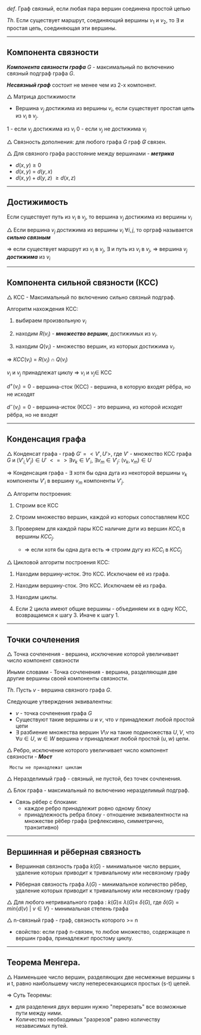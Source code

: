 
$def.$ Граф связный, если любая пара вершин соединена простой цепью

$Th.$ Если существует маршрут, соединяющий вершины $v_{1}$ и $v_2$, 
то $\exists$ и простая цепь, соединяющая эти вершины.

---
## Компонента связности

***Компонента связности графа*** $G$ - максимальный по включению связный подграф графа $G$.

***Несвязный граф*** состоит не менее чем из 2-х компонент.


$\triangle$ Матрица достижимости

- Вершина $v_j$ достижима из вершины $v_i$, если существует простая цепь из $v_i$ в $v_j$.

 1 - если $v_j$ достижима из $v_i$
 0 - если $v_j$ не достижима $v_i$


$\triangle$ Связность дополнения: для любого графа $G$ граф $\not G$ связен.


$\triangle$ Для связного графа расстояние между вершинами - ***метрика*** 
- $d(x,y) \geq 0$ 
- $d(x,y)$ = $d(y,x)$
- $d(x,y) + d(y,z)$ $\geq d(x,z)$ 

---
## Достижимость

Если существует путь из $v_i$ в $v_j$, то вершина $v_j$ достижима из вершины $v_i$

$\triangle$ Если вершина $v_j$ достижима из вершины $v_i$ $\forall i,j$, то орграф называется ***сильно связным*** 

=> если существует маршрут из $v_i$ в $v_j$, $\exists$ и путь из $v_i$ в $v_j$, 
=> вершина $v_j$ ***достижима*** из $v_i$ 

---
## Компонента сильной связности (КСС)

$\triangle$ КСС - Максимальный по включению сильно связный подграф.


Алгоритм нахождения КСС:

1. выбираем произвольную $v_i$

2. находим $R(v_i)$ - ***множество вершин***, достижимых из $v_i$. 

3. находим $Q(v_i)$ - множество вершин, из которых достижима $v_i$.

=> $КСС(v_i)$ = $R(v_{i}) \cap Q(v_i)$ 



$v_i$ и $v_j$ принадлежат циклу => $v_i$ и $v_{j} \in$ КСС

$d^+(v_{i})= 0$ - вершина-сток (КСС) - вершина, в которую входят рёбра, но не исходят

$d^-(v_{i})=0$ - вершина-исток (КСС) - это вершина, из которой исходят рёбра, но не входят

---
## Конденсация графа

$\triangle$ Конденсат графа - граф $G'=<V',U'>,$ где $V'$ - множество КСС графа $G$ и $(V'_{i,}V'_{j})\in U'$ $<=> \exists v_{k}\in V'_{i},$ $\exists v_{m}\in V'_{j}:$ $(v_{k},v_{m}) \in U$ 


=> Конденсация графа - $\exists$ хотя бы одна дуга из некоторой вершины $v_k$ компоненты $V'_i$ в вершину $v_m$ компоненты $V'_j$.


$\triangle$ Алгоритм построения:

1. Строим все КСС

2. Строим множество вершин, каждой из которых сопоставляем КСС

3. Проверяем для каждой пары КСС наличие дуги из вершин $КСС_i$ в вершины $КСС_j$.
	
	-  => если хотя бы одна дуга есть => строим дугу из $КСС_i$ в $КСС_j$



$\triangle$ Цикловой алгоритм построения КСС:

1. Находим вершину-исток. Это КСС. Исключаем её из графа.

2. Находим вершину-сток. Это КСС. Исключаем её из графа.

3. Находим циклы.

4. Если 2 цикла имеют общие вершины - объединяем их в одну КСС,
   возвращаемся к шагу 3. Иначе к шагу 1.


---

## Точки сочленения

$\triangle$ Точка сочленения - вершина, исключение которой увеличивает число компонент связности

Иными словами - Точка сочленения - вершина, разделяющая две другие вершины своей компоненты связности.


$Th.$ Пусть $v$ - вершина связного графа $G$.

Следующие утверждения эквивалентны:
- $v$ - точка сочленения графа $G$
- Существуют такие вершины $u$ и $v$, что $v$ принадлежит любой простой цепи
- $\exists$ разбиение множества вершин $V$$\setminus$${v}$ на такие подмножества $U,V$, что $\forall u \in U,$ $w \in W$ вершина $v$ принадлежит любой простой $(u,w)$ цепи.


$\triangle$ Ребро, исключение которого увеличивает число компонент связности - ***Мост*** 

	 Мосты не принадлежат циклам



$\triangle$ Неразделимый граф - связный, не пустой, без точек сочленения.


$\triangle$ Блок графа - максимальный по включению неразделимый подграф.

- Связь рёбер с блоками:
	- каждое ребро принадлежит ровно одному блоку
	- принадлежность ребра блоку - отношение эквивалентности на множестве рёбер графа (рефлексивно, симметрично, транзитивно)


---
## Вершинная и рёберная связность

- Вершинная связность графа $k(G)$ - минимальное число вершин, удаление которых приводит к тривиальному или несвязному графу

- Рёберная связность графа $\lambda(G)$ - минимальное количество рёбер, удаление которых приводит к тривиальному или несвязному графу

$\triangle$ Для любого нетривиального графа : $k(G) \leq$ $\lambda(G) \leq$ $\delta(G)$, где 
$\delta(G) =min\{d(v) \ |  \ v \in V\}$ - минимальная степень графа 


$\triangle$ n-связный граф - граф, связность которого >= n
	
- свойство: если граф n-связен, то любое множество, содержащее n вершин графа, принадлежит простому циклу.

---

## Теорема Менгера.

$\triangle$ Наименьшее число вершин, разделяющих две несмежные вершины 
s и t, равно наибольшему числу непересекающихся простых (s-t) цепей.

=> Суть Теоремы:
- для разделения двух вершин нужно "перерезать" все возможные пути между ними. 
- Количество необходимых "разрезов" равно количеству независимых путей.


